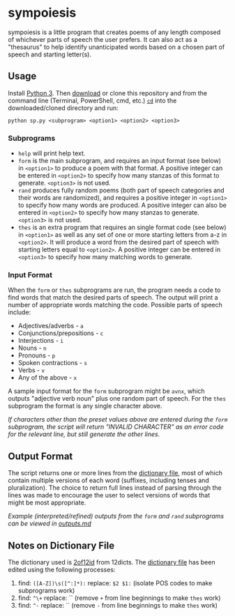 # sympoiesis
sympoiesis is a little program that creates poems of any length composed of whichever parts of speech the user prefers. It can also act as a "thesaurus" to help identify unanticipated words based on a chosen part of speech and starting letter(s).

## Usage
Install [Python 3](https://www.python.org/downloads/). Then [download](https://github.com/tylerdq/sympoiesis/archive/master.zip) or clone this repository and from the command line (Terminal, PowerShell, cmd, etc.) [`cd`](https://www.git-tower.com/learn/git/ebook/en/command-line/appendix/command-line-101) into the downloaded/cloned directory and run:

`python sp.py <subprogram> <option1> <option2> <option3>`

### Subprograms
* `help` will print help text.
* `form` is the main subprogram, and requires an input format (see below) in `<option1>` to produce a poem with that format. A positive integer can be entered in `<option2>` to specify how many stanzas of this format to generate. `<option3>` is not used.
* `rand` produces fully random poems (both part of speech categories and their words are randomized), and requires a positive integer in `<option1>` to specify how many words are produced. A positive integer can also be entered in `<option2>` to specify how many stanzas to generate. `<option3>` is not used.
* `thes` is an extra program that requires an single format code (see below) in `<option1>` as well as any set of one or more starting letters from a-z in `<option2>`. It will produce a word from the desired part of speech with starting letters equal to `<option2>`. A positive integer can be entered in `<option3>` to specify how many matching words to generate.

### Input Format
When the `form` or `thes` subprograms are run, the program needs a code to find words that match the desired parts of speech. The output will print a number of appropriate words matching the code. Possible parts of speech include:

* Adjectives/adverbs - `a`
* Conjunctions/prepositions - `c`
* Interjections - `i`
* Nouns - `n`
* Pronouns - `p`
* Spoken contractions - `s`
* Verbs - `v`
* Any of the above - `x`

A sample input format for the `form` subprogram might be `avnx`, which outputs "adjective verb noun" plus one random part of speech. For the `thes` subprogram the format is any single character above.

*If characters other than the preset values above are entered during the `form` subprogram, the script will return "INVALID CHARACTER" as an error code for the relevant line, but still generate the other lines.*

## Output Format
The script returns one or more lines from the [dictionary file](words.txt), most of which contain multiple versions of each word (suffixes, including tenses and pluralization). The choice to return full lines instead of parsing through the lines was made to encourage the user to select versions of words that might be most appropriate.

*Example (interpreted/refined) outputs from the `form` and `rand` subprograms can be viewed in [outputs.md](outputs.md)*

## Notes on Dictionary File
The dictionary used is [2of12id](http://wordlist.aspell.net/alt12dicts-infl-readme/) from 12dicts. The [dictionary file](words.txt) has been edited using the following processes:

1. find: `([A-Z])\s([^:]*):` replace: `$2 $1:` (isolate POS codes to make subprograms work)
2. find: `^\+` replace: `` (remove `+` from line beginnings to make `thes` work)
3. find: `^-` replace: `` (remove `-` from line beginnings to make `thes` work)
